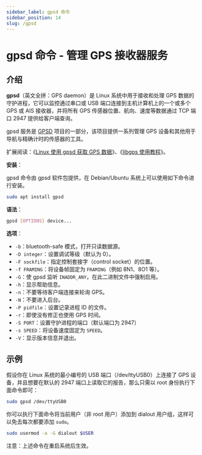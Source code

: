 ```yaml
---
sidebar_label: gpsd 命令
sidebar_position: 14
slug: /gpsd
---
```


# gpsd 命令 - 管理 GPS 接收器服务



## 介绍

**gpsd**（英文全拼：GPS daemon）是 Linux 系统中用于接收和处理 GPS 数据的守护进程，它可以监控通过串口或 USB 端口连接到主机计算机上的一个或多个 GPS 或 AIS 接收器，并将所有 GPS 传感器位置、航向、速度等数据通过 TCP 端口 2947 提供给客户端查询。

gpsd 服务是 [GPSD](https://gitlab.com/gpsd/gpsd) 项目的一部分，该项目提供一系列管理 GPS 设备和其他用于导航与精确计时的传感器的工具。

扩展阅读：《[Linux 使用 gpsd 获取 GPS 数据](/linux-note/linux-get-gps-data-using-gpsd)》、《[libgps 使用教程](/awesome-c/libgps)》。

**安装**：

gpsd 命令由 gpsd 软件包提供，在 Debian/Ubuntu 系统上可以使用如下命令进行安装。

```bash
sudo apt install gpsd
```

**语法**：

```bash
gpsd [OPTIONS] device...
```

**选项**：

- `-b`：bluetooth-safe 模式，打开只读数据源。
- `-D integer`：设置调试等级（默认为 0）。
- `-F sockfile`：指定控制套接字（control socket）的位置。
- `-f FRAMING`：将设备帧固定为 `FRAMING`（例如 8N1、8O1 等）。
- `-G`：使 gpsd 监听 `INADDR_ANY`，在此二进制文件中强制启用。
- `-h`：显示帮助信息。
- `-n`：不要等待客户端连接来轮询 GPS。
- `-N`：不要进入后台。
- `-P pidfile`：设置记录进程 ID 的文件。
- `-r`：即使没有修正也使用 GPS 时间。
- `-S PORT`：设置守护进程的端口（默认端口为 2947）
- `-s SPEED`：将设备速度固定为 `SPEED`。
- `-V`：显示版本信息并退出。



## 示例

假设你在 Linux 系统的最小编号的 USB 端口（/dev/ttyUSB0）上连接了 GPS 设备，并且想要在默认的 2947 端口上读取它的报告，那么只需以 root 身份执行下面命令即可：

```bash
sudo gpsd /dev/ttyUSB0
```

你可以执行下面命令将当前用户（非 root 用户）添加到 dialout 用户组，这样可以免去每次都要添加 `sudo`。

```bash
sudo usermod -a -G dialout $USER
```

注意：上述命令在重启系统后生效。



